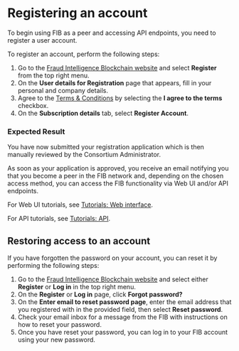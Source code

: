 # Registering an account

To begin using FIB as a peer and accessing API endpoints, you need to register a user account.

To register an account, perform the following steps:

1. Go to the [Fraud Intelligence Blockchain website](https://blockchain.fraudintelligencelimited.com/#/Index) and select **Register** from the top right menu.
2. On the **User details for Registration** page that appears, fill in your personal and company details.
3. Agree to the [Terms & Conditions](https://github.com/fraud-intelligence-limited/fil-legal/blob/main/RAG%20Fraud%20Blockchain%20Terms%20of%20Use%20v2.0.docx) by selecting the **I agree to the terms** checkbox.
4. On the **Subscription details** tab, select **Register Account**.

### Expected Result

You have now submitted your registration application which is then manually reviewed by the Consortium Administrator.

As soon as your application is approved, you receive an email notifying you that you become a peer in the FIB network and, depending on the chosen access method, you can access the FIB functionality via Web UI and/or API endpoints.

For Web UI tutorials, see [Tutorials: Web interface](../tutorials-web.md).

For API tutorials, see [Tutorials: API](../tutorials-api.md).

## Restoring access to an account

If you have forgotten the password on your account, you can reset it by performing the following steps:

1. Go to the [Fraud Intelligence Blockchain website](https://blockchain.fraudintelligencelimited.com/#/Index) and select either **Register** or **Log in** in the top right menu.
2. On the **Register** or **Log in** page, click **Forgot password?**
3. On the **Enter email to reset password page**, enter the email address that you registered with in the provided field, then select **Reset password**.
4. Check your email inbox for a message from the FIB with instructions on how to reset your password.
5. Once you have reset your password, you can log in to your FIB account using your new password.

